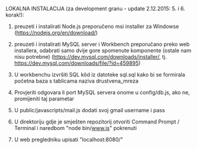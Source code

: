 LOKALNA INSTALACIJA (za development granu - update 2.12.2015: 5. i 6. korak!):

1. preuzeti i instalirati Node.js
    preporučeno msi installer za Windowse
    (https://nodejs.org/en/download/)
    
2. preuzeti i instalirati MySQL server i Workbench
    preporučano preko web installera, odabrati samo dvije gore spomenute komponente (ostale nam nisu potrebne)
    (https://dev.mysql.com/downloads/installer/, tj. https://dev.mysql.com/downloads/file/?id=459895)
    
3. U workbenchu izvršiti SQL kôd iz datoteke sql.sql kako bi se formirala početna baza s tablicama naziva drustvena_mreza

4. Provjeriti odgovara li port MySQL servera onome u config/db.js, ako ne, promijeniti taj parametar

5. U public/javascripts/mail.js dodati svoj gmail username i pass

5. U direktoriju gdje je smješten repozitorij otvoriti Command Prompt / Terminal i naredbom "node bin/www.js" pokrenuti

6. U web pregledniku upisati "localhost:8080/"